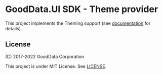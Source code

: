 # GoodData.UI SDK - Theme provider

This project implements the Theming support (see [documentation](https://sdk.gooddata.com/gooddata-ui/docs/theme_provider.html) for details).

## License

(C) 2017-2022 GoodData Corporation

This project is under MIT License. See [LICENSE](https://github.com/gooddata/gooddata-ui-sdk/blob/master/libs/sdk-ui-theme-provider/LICENSE).

